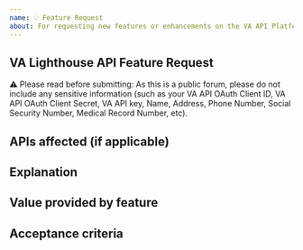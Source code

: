 ```yaml
---
name: 💡 Feature Request
about: For requesting new features or enhancements on the VA API Platform
---
```


## VA Lighthouse API Feature Request

⚠️ Please read before submitting: As this is a public forum, please do not include any sensitive information (such as your VA API OAuth Client ID, VA API OAuth Client Secret, VA API key, Name, Address, Phone Number, Social Security Number, Medical Record Number, etc).


## APIs affected (if applicable)

<!-- Please list affected APIs. -->


## Explanation

<!-- Summary of the request -->


## Value provided by feature

<!-- Explanation of why this feature would help your use case or be generally useful. -->


## Acceptance criteria

<!-- List any criteria that developers can use to validate that they have solved your request. -->
